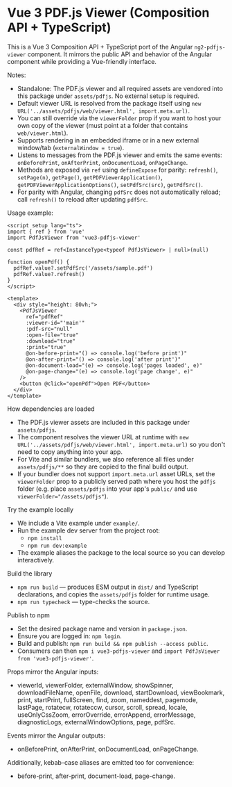 # Vue 3 PDF.js Viewer (Composition API + TypeScript)

This is a Vue 3 Composition API + TypeScript port of the Angular `ng2-pdfjs-viewer` component. It mirrors the public API and behavior of the Angular component while providing a Vue-friendly interface.

Notes:
- Standalone: The PDF.js viewer and all required assets are vendored into this package under `assets/pdfjs`. No external setup is required.
- Default viewer URL is resolved from the package itself using `new URL('../assets/pdfjs/web/viewer.html', import.meta.url)`.
- You can still override via the `viewerFolder` prop if you want to host your own copy of the viewer (must point at a folder that contains `web/viewer.html`).
- Supports rendering in an embedded iframe or in a new external window/tab (`externalWindow = true`).
- Listens to messages from the PDF.js viewer and emits the same events: `onBeforePrint`, `onAfterPrint`, `onDocumentLoad`, `onPageChange`.
- Methods are exposed via `ref` using `defineExpose` for parity: `refresh()`, `setPage(n)`, `getPage()`, `getPDFViewerApplication()`, `getPDFViewerApplicationOptions()`, `setPdfSrc(src)`, `getPdfSrc()`.
- For parity with Angular, changing `pdfSrc` does not automatically reload; call `refresh()` to reload after updating `pdfSrc`.

Usage example:

```vue
<script setup lang="ts">
import { ref } from 'vue'
import PdfJsViewer from 'vue3-pdfjs-viewer'

const pdfRef = ref<InstanceType<typeof PdfJsViewer> | null>(null)

function openPdf() {
  pdfRef.value?.setPdfSrc('/assets/sample.pdf')
  pdfRef.value?.refresh()
}
</script>

<template>
  <div style="height: 80vh;">
    <PdfJsViewer
      ref="pdfRef"
      :viewer-id="'main'"
      :pdf-src="null"
      :open-file="true"
      :download="true"
      :print="true"
      @on-before-print="() => console.log('before print')"
      @on-after-print="() => console.log('after print')"
      @on-document-load="(e) => console.log('pages loaded', e)"
      @on-page-change="(e) => console.log('page change', e)"
    />
    <button @click="openPdf">Open PDF</button>
  </div>
</template>
```

How dependencies are loaded
- The PDF.js viewer assets are included in this package under `assets/pdfjs`.
- The component resolves the viewer URL at runtime with `new URL('../assets/pdfjs/web/viewer.html', import.meta.url)` so you don't need to copy anything into your app.
- For Vite and similar bundlers, we also reference all files under `assets/pdfjs/**` so they are copied to the final build output.
- If your bundler does not support `import.meta.url` asset URLs, set the `viewerFolder` prop to a publicly served path where you host the `pdfjs` folder (e.g. place `assets/pdfjs` into your app's `public/` and use `viewerFolder="/assets/pdfjs"`).

Try the example locally
- We include a Vite example under `example/`.
- Run the example dev server from the project root:
  - `npm install`
  - `npm run dev:example`
- The example aliases the package to the local source so you can develop interactively.

Build the library
- `npm run build` — produces ESM output in `dist/` and TypeScript declarations, and copies the `assets/pdfjs` folder for runtime usage.
- `npm run typecheck` — type-checks the source.

Publish to npm
- Set the desired package name and version in `package.json`.
- Ensure you are logged in: `npm login`.
- Build and publish: `npm run build && npm publish --access public`.
- Consumers can then `npm i vue3-pdfjs-viewer` and `import PdfJsViewer from 'vue3-pdfjs-viewer'`.

Props mirror the Angular inputs:
- viewerId, viewerFolder, externalWindow, showSpinner, downloadFileName, openFile, download, startDownload, viewBookmark, print, startPrint, fullScreen, find, zoom, nameddest, pagemode, lastPage, rotatecw, rotateccw, cursor, scroll, spread, locale, useOnlyCssZoom, errorOverride, errorAppend, errorMessage, diagnosticLogs, externalWindowOptions, page, pdfSrc.

Events mirror the Angular outputs:
- onBeforePrint, onAfterPrint, onDocumentLoad, onPageChange.

Additionally, kebab-case aliases are emitted too for convenience:
- before-print, after-print, document-load, page-change.
